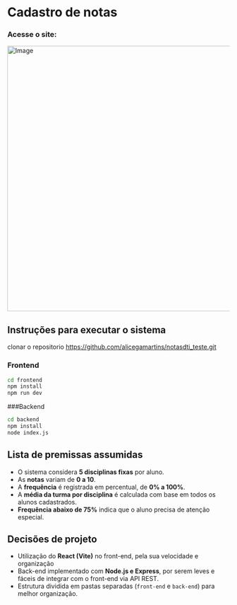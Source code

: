# Cadastro de notas

### Acesse o site:



<img width="600" alt="Image" src="https://github.com/user-attachments/assets/428153bd-2166-41de-ac7e-d2cc0666a267" />


 ## Instruções para executar o sistema

 clonar o repositorio https://github.com/alicegamartins/notasdti_teste.git

### Frontend

```bash
cd frontend
npm install
npm run dev
```

###Backend

 ```bash
cd backend
npm install
node index.js
```

## Lista de premissas assumidas

- O sistema considera **5 disciplinas fixas** por aluno.
- As **notas** variam de **0 a 10**.
- A **frequência** é registrada em percentual, de **0% a 100%**.
- A **média da turma por disciplina** é calculada com base em todos os alunos cadastrados.
- **Frequência abaixo de 75%** indica que o aluno precisa de atenção especial.

## Decisões de projeto

- Utilização do **React (Vite)** no front-end, pela sua velocidade e organização
- Back-end implementado com **Node.js e Express**, por serem leves e fáceis de integrar com o front-end via API REST.
- Estrutura dividida em pastas separadas (`front-end` e `back-end`) para melhor organização.




